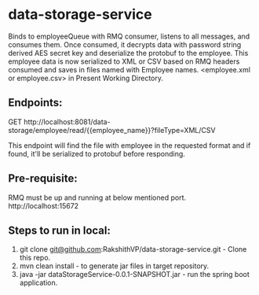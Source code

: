 # data-storage-service
Binds to employeeQueue with RMQ consumer, listens to all messages, and consumes them. Once consumed, it decrypts data with password string derived AES secret key and deserialize the protobuf to the employee. This employee data is now serialized to XML or CSV based on RMQ headers consumed and saves in files named with Employee names. <employee.xml or employee.csv> in Present Working Directory.

## Endpoints:
GET http://localhost:8081/data-storage/employee/read/{{employee_name}}?fileType=XML/CSV

This endpoint will find the file with employee in the requested format and if found, it'll be serialized to protobuf before responding.

## Pre-requisite:
RMQ must be up and running at below mentioned port.
http://localhost:15672

## Steps to run in local:
1. git clone git@github.com:RakshithVP/data-storage-service.git - Clone this repo.
2. mvn clean install - to generate jar files in target repository.
3. java -jar dataStorageService-0.0.1-SNAPSHOT.jar - run the spring boot application.
